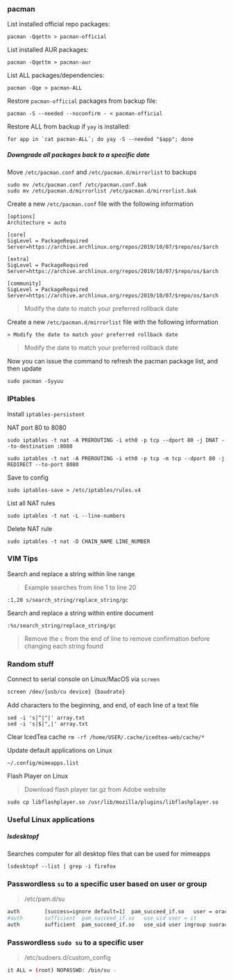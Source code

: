 ### pacman

List installed official repo packages:

```
pacman -Qqettn > pacman-official
```

List installed AUR packages:

```
pacman -Qqettm > pacman-aur
```

List ALL packages/dependencies:

```
pacman -Qqe > pacman-ALL
```

Restore `pacman-official` packages from backup file:

```
pacman -S --needed --noconfirm - < pacman-official
```

Restore ALL from backup if `yay` is installed:

```
for app in `cat pacman-ALL`; do yay -S --needed "$app"; done
```

##### Downgrade all packages back to a specific date

Move `/etc/pacman.conf` and `/etc/pacman.d/mirrorlist` to backups

```
sudo mv /etc/pacman.conf /etc/pacman.conf.bak
sudo mv /etc/pacman.d/mirrorlist /etc/pacman.d/mirrorlist.bak
```

Create a new `/etc/pacman.conf` file with the following information

```
[options]
Architecture = auto

[core]
SigLevel = PackageRequired
Server=https://archive.archlinux.org/repos/2019/10/07/$repo/os/$arch

[extra]
SigLevel = PackageRequired
Server=https://archive.archlinux.org/repos/2019/10/07/$repo/os/$arch

[community]
SigLevel = PackageRequired
Server=https://archive.archlinux.org/repos/2019/10/07/$repo/os/$arch
```

> Modify the date to match your preferred rollback date

Create a new `/etc/pacman.d/mirrorlist` file with the following information

```
> Modify the date to match your preferred rollback date
```

> Modify the date to match your preferred rollback date

Now you can issue the command to refresh the pacman package list, and then update

```
sudo pacman -Syyuu
```

### IPtables
  Install `iptables-persistent`

  NAT port 80 to 8080

  `sudo iptables -t nat -A PREROUTING -i eth0 -p tcp --dport 80 -j DNAT --to-destination :8080`

  `sudo iptables -t nat -A PREROUTING -i eth0 -p tcp -m tcp --dport 80 -j REDIRECT --to-port 8080`

  Save to config

  `sudo iptables-save > /etc/iptables/rules.v4`

  List all NAT rules

  `sudo iptables -t nat -L --line-numbers`

  Delete NAT rule

  `sudo iptables -t nat -D CHAIN_NAME LINE_NUMBER`

### VIM Tips

Search and replace a string within line range

> Example searches from line 1 to line 20

```
:1,20 s/search_string/replace_string/gc
```

Search and replace a string within entire document

```
:%s/search_string/replace_string/gc
```

> Remove the `c` from the end of line to remove confirmation before changing each string found

### Random stuff

Connect to serial console on Linux/MacOS via `screen`

```sh
screen /dev/{usb/cu device} {baudrate}
```

Add characters to the beginning, and end, of each line of a text file

```
sed -i 's|^|"|' array.txt
sed -i 's|$|",|' array.txt
```

Clear IcedTea cache
`rm -rf /home/USER/.cache/icedtea-web/cache/*`

Update default applications on Linux
```
~/.config/mimeapps.list
```

Flash Player on Linux
> Download flash player tar.gz from Adobe website
```
sudo cp libflashplayer.so /usr/lib/mozilla/plugins/libflashplayer.so
```

### Useful Linux applications

##### lsdesktopf

Searches computer for all desktop files that can be used for mimeapps

```
lsdesktopf --list | grep -i firefox
```

### Passwordless `su` to a specific user based on user or group

> /etc/pam.d/su

```sh
auth		[success=ignore default=1]	pam_succeed_if.so	user = oracle
#auth		sufficient	pam_succeed_if.so	use_uid user = it
auth		sufficient	pam_succeed_if.so	use_uid user ingroup suoracle
```

### Passwordless `sudo su` to a specific user

> /etc/sudoers.d/custom_config

```sh
it ALL = (root) NOPASSWD: /bin/su - 
```